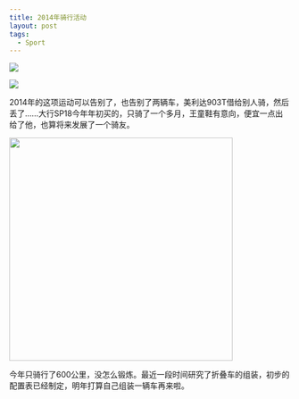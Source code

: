 ```yaml
---
title: 2014年骑行活动
layout: post
tags:
  - Sport
---
```


![](http://ww3.sinaimg.cn/bmiddle/6a18d8a5jw9ekht6m3oc8j218g0xc1kx.jpg)

![](http://ww2.sinaimg.cn/bmiddle/6a18d8a5jw9ekhtf9spgfj20xc18g1kx.jpg)

2014年的这项运动可以告别了，也告别了两辆车，美利达903T借给别人骑，然后丢了……大行SP18今年年初买的，只骑了一个多月，王童鞋有意向，便宜一点出给了他，也算将来发展了一个骑友。

<img src="http://p5f9oscjk.bkt.clouddn.com/FpH8ylM31n0ZcWgsgobvQx9QDQq2" width="400px" align=center />

今年只骑行了600公里，没怎么锻炼。最近一段时间研究了折叠车的组装，初步的配置表已经制定，明年打算自己组装一辆车再来啦。